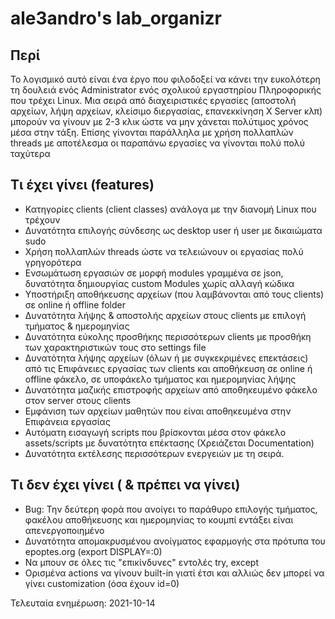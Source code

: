 # ale3andro's lab_organizr
## Περί
Το λογισμικό αυτό είναι ένα έργο που φιλοδοξεί να κάνει την ευκολότερη τη
δουλειά ενός Administrator ενός σχολικού εργαστηρίου Πληροφορικής που
τρέχει Linux.
Μια σειρά από διαχειριστικές εργασίες (αποστολή αρχείων, λήψη αρχείων,
κλείσιμο διεργασίας, επανεκκίνηση X Server κλπ) μπορούν να γίνουν με 2-3 κλικ
ώστε να μην χάνεται πολύτιμος χρόνος μέσα στην τάξη.
Επίσης γίνονται παράλληλα με χρήση πολλαπλών threads με αποτέλεσμα οι
παραπάνω εργασίες να γίνονται πολύ πολύ ταχύτερα

## Τι έχει γίνει (features)
* Κατηγορίες clients (client classes) ανάλογα με την διανομή Linux που τρέχουν
* Δυνατότητα επιλογής σύνδεσης ως desktop user ή user με δικαιώματα sudo
* Χρήση πολλαπλών threads ώστε να τελειώνουν οι εργασίας πολύ γρηγορότερα
* Ενσωμάτωση εργασιών σε μορφή modules γραμμένα σε json, δυνατότητα δημιουργίας custom Modules χωρίς αλλαγή κώδικα
* Υποστήριξη αποθήκευσης αρχείων (που λαμβάνονται από τους clients) σε online ή offline folder
* Δυνατότητα λήψης & αποστολής αρχείων στους clients με επιλογή τμήματος & ημερομηνίας
* Δυνατότητα εύκολης προσθήκης περισσότερων clients με προσθήκη των χαρακτηριστικών τους στο settings file
* Δυνατότητα λήψης αρχείων (όλων ή με συγκεκριμένες επεκτάσεις) από τις Επιφάνειες εργασίας των clients και αποθήκευση σε online ή offline φάκελο, σε υποφάκελο τμήματος και ημερομηνίας λήψης
* Δυνατότητα μαζικής επιστροφής αρχείων από αποθηκευμένο φάκελο στον server στους clients
* Εμφάνιση των αρχείων μαθητών που είναι αποθηκευμένα στην Επιφάνεια εργασίας
* Αυτόματη εισαγωγή scripts που βρίσκονται μέσα στον φάκελο assets/scripts με δυνατότητα επέκτασης (Χρειάζεται Documentation)
* Δυνατότητα εκτέλεσης περισσότερων ενεργειών με τη σειρά.

## Τι δεν έχει γίνει ( & πρέπει να γίνει)
* Bug: Την δεύτερη φορά που ανοίγει το παράθυρο επιλογής τμήματος, φακέλου αποθήκευσης και ημερομηνίας το κουμπί εντάξει είναι απενεργοποιημένο
* Δυνατότητα απομακρυσμένου ανοίγματος εφαρμογής στα πρότυπα του epoptes.org (export DISPLAY=:0)
* Να μπουν σε όλες τις "επικίνδυνες" εντολές try, except
* Ορισμένα actions να γίνουν built-in γιατί έτσι και αλλιώς δεν μπορεί να γίνει customization (όσα έχουν id=0)

Τελευταία ενημέρωση: 2021-10-14
